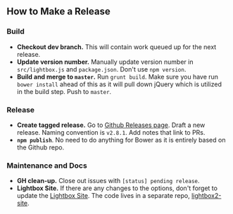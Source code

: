 ## How to Make a Release

### Build

- **Checkout dev branch.** This will contain work queued up for the next release.
- **Update version number.** Manually update version number in `src/lightbox.js` and `package.json`. Don't
  use `npm version`.
- **Build and merge to `master`.** Run `grunt build`. Make sure you have run `bower install` ahead of this as it will
  pull down jQuery which is utilized in the build step. Push to `master`.

### Release

- **Create tagged release.** Go to [Github Releases page](https://github.com/lokesh/lightbox2/releases). Draft a new
  release. Naming convention is `v2.8.1`. Add notes that link to PRs.
- **`npm publish`**. No need to do anything for Bower as it is entirely based on the Github repo.

### Maintenance and Docs

- **GH clean-up.** Close out issues with `[status] pending release`.
- **Lightbox Site.** If there are any changes to the options, don't forget to update
  the [Lightbox Site](http://localhost:8000/dist/#options). The code lives in a separate
  repo, [lightbox2-site](https://github.com/lokesh/lightbox2-site/).
